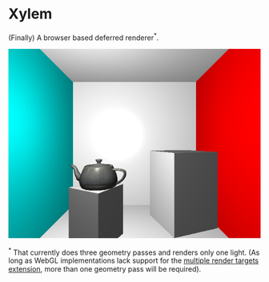# Xylem

(Finally) A browser based deferred renderer<sup>\*</sup>.

![cornell box with teapot](notes/ss_2012-02-22.png)

<sup>\*</sup> That currently does three geometry passes and renders only one light. (As long as WebGL implementations lack support for the [multiple render targets extension](http://www.khronos.org/registry/webgl/extensions/WEBGL_draw_buffers/), more than one geometry pass will be required).


